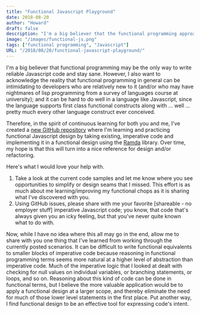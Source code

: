 ```yaml
---
title: "Functional Javascript Playground"
date: 2018-08-20
author: "Howard"
draft: false
description: "I'm a big believer that the functional programming approach may be the only way to write Javascript code and stay sane. To continue building up my own skill as well as share some of those opportunities with you, I've created a repository to show and get feedback on examples."
image: "/images/functional-js.png"
tags: ["functional programming", "Javascript"]
URL: "/2018/08/20/functional-javascript-playground/"
---
```


I'm a big believer that functional programming may be the only way to write reliable Javascript code and stay sane. However, I also want to acknowledge the reality that functional programming in general can be intimidating to developers who are relatively new to it (and/or who may have nightmares of lisp programming from a survey of languages course at university); and it can be hard to do well in a language like Javascript, since the language supports first class functional constructs along with ... well ... pretty much every other language construct ever conceived. 

Therefore, in the spirit of continuous learning for both you and me, I've created a [new GitHub repository](https://github.com/howarddierking/functionaljs) where I'm learning and practicing functional Javascript design by taking existing, imperative code and implementing it in a functional design using the [Ramda](https://ramdajs.com/) library. Over time, my hope is that this will turn into a nice reference for design and/or refactoring.

Here's what I would love your help with.

1. Take a look at the current code samples and let me know where you see opportunities to simplify or design seams that I missed. This effort is as much about me learning/improving my functional chops as it is sharing what I've discovered with you.
1. Using GitHub issues, please share with me your favorite [shareable - no employer stuff] imperative Javascript code; you know, that code that's always given you an icky feeling, but that you've never quite known what to do with.

Now, while I have no idea where this all may go in the end, allow me to share with you one thing that I've learned from working through the currently posted scenarios. It can be difficult to write functional equivalents to smaller blocks of imperative code because reasoning in functional programming terms seems more natural at a higher level of abstraction than imperative code. Much of the imperative logic that I looked at dealt with checking for null values on individual variables, or branching statements, or loops, and so on.  Reasoning about this kind of code can be done in functional terms, but I believe the more valuable application would be to apply a functional design at a larger scope, and thereby eliminate the need for much of those lower level statements in the first place. Put another way, I find functional design to be an effective tool for expressing code's intent.
